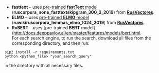 * **fasttext** – uses [pre-trained **fastText** model](http://vectors.nlpl.eu/repository/11/181.zip) (**ruscorpora_none_fasttextskipgram_300_2_2019**) from [**RusVectores**](https://rusvectores.org/en/models/).
* **ELMO** – uses [pre-trained **ELMO** model](http://vectors.nlpl.eu/repository/11/196.zip) (**ruwikiruscorpora_lemmas_elmo_1024_2019**) from [**RusVectores**](https://rusvectores.org/en/models/).
* **RuBERT** – uses [pre-trained **BERT** model](http://docs.deeppavlov.ai/en/master/features/models/bert.html. <br>
For each search engine, to run the search, download all files from the corresponding directory, and then run:
```
pip3 install -r requirements.txt
python <python_file> "your_search_query"
```
in the directory with all necessary files. </br>